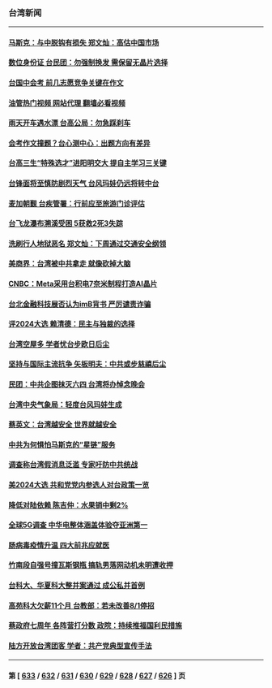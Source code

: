 ### 台湾新闻
---
#### [马斯克：与中脱钩有损失 郑文灿：高估中国市场](../../pages/ncid1349361/n14001335.md?05220445) 
#### [数位身份证 台民团：勿强制换发 需保留无晶片选择](../../pages/ncid1349361/n14001349.md?05220445) 
#### [台国中会考 前几志愿竞争关键在作文](../../pages/ncid1349361/n14001350.md?05220445) 
#### [油管热门视频 网站代理 翻墙必看视频](http://138.2.39.72:81/youtube.html?epic-marker?05220445)
#### [雨天开车遇水漂 台高公局：勿急踩刹车](../../pages/ncid1349361/n14001354.md?05220445) 
#### [会考作文撞题？台心测中心：出题方向有差异](../../pages/ncid1349361/n14001352.md?05220445) 
#### [台高三生“特殊选才”进阳明交大 提自主学习三关键](../../pages/ncid1349361/n14001357.md?05220445) 
#### [台锋面将至慎防剧烈天气 台风玛娃仍远将转中台](../../pages/ncid1349361/n14001356.md?05220445) 
#### [麦加朝觐 台疾管署：行前应至旅游门诊评估](../../pages/ncid1349361/n14001355.md?05220445) 
#### [台飞龙瀑布溯溪受困 5获救2死3失踪](../../pages/ncid1349361/n14001344.md?05220445) 
#### [洗刷行人地狱恶名 郑文灿：下周通过交通安全纲领](../../pages/ncid1349361/n14001333.md?05220445) 
#### [美商界：台湾被中共拿走 就像砍掉大脑](../../pages/ncid1349361/n14001277.md?05220445) 
#### [CNBC：Meta采用台积电7奈米制程打造AI晶片](../../pages/ncid1349361/n14001278.md?05220445) 
#### [台北金融科技展否认为imB背书 严厉谴责诈骗](../../pages/ncid1349361/n14001280.md?05220445) 
#### [评2024大选 赖清德：民主与独裁的选择](../../pages/ncid1349361/n14001300.md?05220445) 
#### [台湾空屋多 学者忧台步欧日后尘](../../pages/ncid1349361/n14001281.md?05220445) 
#### [坚持与国际主流抗争 矢板明夫：中共或步慈禧后尘](../../pages/ncid1349361/n14001262.md?05220445) 
#### [民团：中共企图抹灭六四 台湾将办悼念晚会](../../pages/ncid1349361/n14000764.md?05220445) 
#### [台湾中央气象局：轻度台风玛娃生成](../../pages/ncid1349361/n13998741.md?05220445) 
#### [蔡英文：台湾越安全 世界就越安全](../../pages/ncid1349361/n14000784.md?05220445) 
#### [中共为何惧怕马斯克的“星链”服务](../../pages/ncid1349361/n14000539.md?05220445) 
#### [调查称台湾假消息泛滥 专家吁防中共统战](../../pages/ncid1349361/n14000489.md?05220445) 
#### [美2024大选 共和党党内参选人对台政策一览](../../pages/ncid1349361/n14000508.md?05220445) 
#### [降低对陆依赖 陈吉仲：水果销中剩2%](../../pages/ncid1349361/n14000428.md?05220445) 
#### [全球5G调查 中华电整体涵盖体验夺亚洲第一](../../pages/ncid1349361/n14000425.md?05220445) 
#### [肠病毒疫情升温 四大前兆应就医](../../pages/ncid1349361/n14000426.md?05220445) 
#### [竹南段自强号撞瓦斯钢瓶 搞轨男落网动机未明遭收押](../../pages/ncid1349361/n14000395.md?05220445) 
#### [台科大、华夏科大整并案通过 成公私并首例](../../pages/ncid1349361/n14000427.md?05220445) 
#### [高苑科大欠薪11个月 台教部：若未改善8/1停招](../../pages/ncid1349361/n14000430.md?05220445) 
#### [蔡政府七周年 各阵营打分数 政院：持续推福国利民措施](../../pages/ncid1349361/n14000383.md?05220445) 
#### [陆方开放台湾团客 学者：共产党典型宣传手法](../../pages/ncid1349361/n14000386.md?05220445) 

---
#### 第 [ [633](./633.md?05220445) / [632](./632.md?05220445) / [631](./631.md?05220445) / [630](./630.md?05220445) / [629](./629.md?05220445) / [628](./628.md?05220445) / [627](./627.md?05220445) / [626](./626.md?05220445) ] 页
